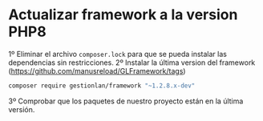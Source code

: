 # Actualizar framework a la version PHP8

1º Eliminar el archivo `composer.lock` para que se pueda instalar las dependencias sin restricciones.
2º Instalar la última version del framework (https://github.com/manusreload/GLFramework/tags)

```bash
composer require gestionlan/framework "~1.2.8.x-dev"
```

3º Comprobar que los paquetes de nuestro proyecto están en la última versión.



